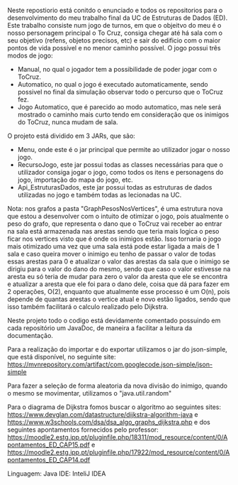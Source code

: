 Neste repostiorio está conitdo o enunciado e todos os repositorios para o desenvolvimento do meu trabalho final da UC de Estruturas de Dados (ED). Este trabalho consiste num jogo de turnos, em que o objeitvo do meu é o nosso personagem principal o To Cruz, consiga chegar até há sala com o seu objetivo (refens, objetos precisos, etc) e sair do edificio com o maior pontos de vida possível e no menor caminho possível. 
O jogo possui três modos de jogo:
- Manual, no qual o jogador tem a possibilidade de poder jogar com o ToCruz.
- Automatico, no qual o jogo é executado automaticamente, sendo possivel no final da simulação observar todo o percurso que o ToCruz fez.
- Jogo Automatico, que é parecido ao modo automatico, mas nele será mostrado o caminho mais curto tendo em consideração que os inimigos do ToCruz, nunca mudam de sala.

O projeto está dividido em 3 JARs, que são:
- Menu, onde este é o jar principal que permite ao utilizador jogar o nosso jogo.
- RecursoJogo, este jar possui todas as classes necessárias para que o utilizador consiga jogar o jogo, como todos os itens e personagens do jogo, importação do mapa do jogo, etc.
- Api_EstruturasDados, este jar possui todas as estruturas de dados utilizadas no jogo e também todas as lecionadas na UC.

Nota: nos grafos a pasta "GraphPesosNosVertices", é uma estrutura nova que estou a desenvolver com o intuito de otimizar o jogo, pois atualmente o peso do grafo, que representa o dano que o ToCruz vai receber ao entrar na sala está armazenada nas arestas sendo que teria mais logica o peso ficar nos vertices visto que é onde os inimigos estão. Isso tornaria o jogo mais otimizado uma vez que uma sala está pode estar ligada a mais de 1 sala e caso queira mover o inimigo eu tenho de passar o valor de todas essas arestas para 0 e atualizar o valor das arestas da sala que o inimigo se dirigiu para o valor do dano do mesmo, sendo que caso o valor estivesse na aresta eu só teria de mudar para zero o valor da aresta que ele se encontra e atualizar a aresta que ele foi para o dano dele, coisa que dá para fazer em 2 operações, O(2), enquanto que atualmente esse processo é um O(n), pois depende de quantas arestas o vertice atual e novo estão ligados, sendo que isso também facilitará o calculo realizado pelo Dijkstra.

Neste projeto todo o codigo está devidamente comentado possuindo em cada repositório um JavaDoc, de maneira a facilitar a leitura da documentação.

Para a realização do importar e do exportar utilizamos o jar do json-simple, que está disponível, no seguinte site: https://mvnrepository.com/artifact/com.googlecode.json-simple/json-simple

Para fazer a seleção de forma aleatoria da nova divisão do inimigo, quando o mesmo se movimentar, utilizamos o "java.util.random"

Para o diagrama de Dijkstra fomos buscar o algoritmo ao seguintes sites: https://www.devglan.com/datastructure/dijkstra-algorithm-java e https://www.w3schools.com/dsa/dsa_algo_graphs_dijkstra.php 
e dos seguintes apontamentos fornecidos pelo professor: https://moodle2.estg.ipp.pt/pluginfile.php/18311/mod_resource/content/0/Apontamentos_ED_CAP15.pdf e https://moodle2.estg.ipp.pt/pluginfile.php/17922/mod_resource/content/0/Apontamentos_ED_CAP14.pdf

Linguagem: Java
IDE: InteliJ IDEA
